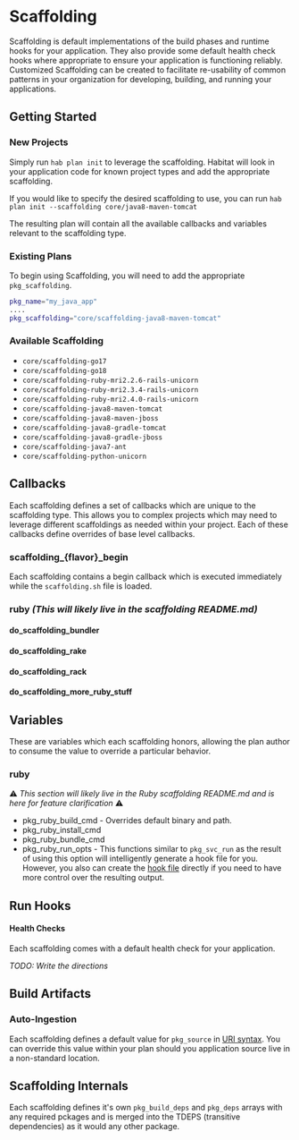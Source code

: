 # Scaffolding
Scaffolding is default implementations of the build phases and runtime hooks for your application. They also provide some default health check hooks where appropriate to ensure your application is functioning reliably. Customized Scaffolding can be created to facilitate re-usability of common patterns in your organization for developing, building, and running your applications.

## Getting Started
### New Projects
Simply run `hab plan init` to leverage the scaffolding. Habitat will look in your application code for known project types and add the appropriate scaffolding.

If you would like to specify the desired scaffolding to use, you can run `hab plan init --scaffolding core/java8-maven-tomcat`

The resulting plan will contain all the available callbacks and variables relevant to the scaffolding type.

### Existing Plans

To begin using Scaffolding, you will need to add the appropriate `pkg_scaffolding`.

```bash
pkg_name="my_java_app"
....
pkg_scaffolding="core/scaffolding-java8-maven-tomcat"
```

### Available Scaffolding

* `core/scaffolding-go17`
* `core/scaffolding-go18`
* `core/scaffolding-ruby-mri2.2.6-rails-unicorn`
* `core/scaffolding-ruby-mri2.3.4-rails-unicorn`
* `core/scaffolding-ruby-mri2.4.0-rails-unicorn`
* `core/scaffolding-java8-maven-tomcat`
* `core/scaffolding-java8-maven-jboss`
* `core/scaffolding-java8-gradle-tomcat`
* `core/scaffolding-java8-gradle-jboss`
* `core/scaffolding-java7-ant`
* `core/scaffolding-python-unicorn`

## Callbacks
Each scaffolding defines a set of callbacks which are unique to the scaffolding type. This allows you to complex projects which may need to leverage different scaffoldings as needed within your project. Each of these callbacks define overrides of base level callbacks.

### scaffolding_{flavor}_begin
Each scaffolding contains a begin callback which is executed immediately while the `scaffolding.sh` file is loaded.

### ruby _(This will likely live in the scaffolding README.md)_
#### do_scaffolding_bundler
#### do_scaffolding_rake
#### do_scaffolding_rack
#### do_scaffolding_more_ruby_stuff 

## Variables
These are variables which each scaffolding honors, allowing the plan author to consume the value to override a particular behavior.
### ruby
:warning: _This section will likely live in the Ruby scaffolding README.md and is here for feature clarification_ :warning:
* pkg_ruby_build_cmd - Overrides default binary and path.
* pkg_ruby_install_cmd
* pkg_ruby_bundle_cmd
* pkg_ruby_run_opts  - This functions similar to `pkg_svc_run` as the result of using this option will intelligently generate a hook file for you. However, you also can create the [hook file](#Run-Hooks) directly if you need to have more control over the resulting output.

## Run Hooks
#### Health Checks
Each scaffolding comes with a default health check for your application.

*TODO: Write the directions*

## Build Artifacts
### Auto-Ingestion
Each scaffolding defines a default value for `pkg_source` in [URI syntax](https://tools.ietf.org/html/rfc3986). You can override this value within your plan should you application source live in a non-standard location.

## Scaffolding Internals
Each scaffolding defines it's own `pkg_build_deps` and `pkg_deps` arrays with any required pckages and is merged into the TDEPS (transitive dependencies) as it would any other package.


